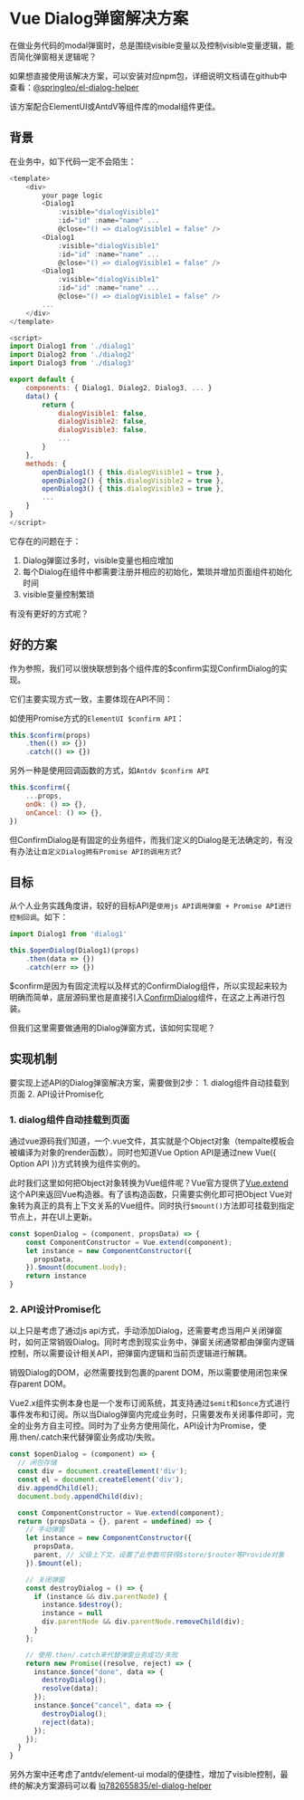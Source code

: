 # Vue Dialog弹窗解决方案

在做业务代码的modal弹窗时，总是围绕visible变量以及控制visible变量逻辑，能否简化弹窗相关逻辑呢？

如果想直接使用该解决方案，可以安装对应npm包，详细说明文档请在github中查看：[@springleo/el-dialog-helper](https://github.com/lq782655835/el-dialog-helper)

该方案配合ElementUI或AntdV等组件库的modal组件更佳。

## 背景

在业务中，如下代码一定不会陌生：

``` js
<template>
    <div>
        your page logic
        <Dialog1
            :visible="dialogVisible1"
            :id="id" :name="name" ...
            @close="() => dialogVisible1 = false" />
        <Dialog1
            :visible="dialogVisible1"
            :id="id" :name="name" ...
            @close="() => dialogVisible1 = false" />
        <Dialog1
            :visible="dialogVisible1"
            :id="id" :name="name" ...
            @close="() => dialogVisible1 = false" />
        ...
    </div>
</template>

<script>
import Dialog1 from './dialog1'
import Dialog2 from './dialog2'
import Dialog3 from './dialog3'

export default {
    components: { Dialog1, Dialog2, Dialog3, ... }
    data() {
        return {
            dialogVisible1: false,
            dialogVisible2: false,
            dialogVisible3: false,
            ...
        }
    },
    methods: {
        openDialog1() { this.dialogVisible1 = true },
        openDialog2() { this.dialogVisible2 = true },
        openDialog3() { this.dialogVisible3 = true },
        ...
    }
}
</script>
```

它存在的问题在于：

1. Dialog弹窗过多时，visible变量也相应增加
1. 每个Dialog在组件中都需要注册并相应的初始化，繁琐并增加页面组件初始化时间
1. visible变量控制繁琐

有没有更好的方式呢？

## 好的方案

作为参照，我们可以很快联想到各个组件库的$confirm实现ConfirmDialog的实现。

它们主要实现方式一致，主要体现在API不同：

如使用Promise方式的`ElementUI $confirm API`：

``` js
this.$confirm(props)
    .then(() => {})
    .catch(() => {})
```

另外一种是使用回调函数的方式，如`Antdv $confirm API`

``` js
this.$confirm({
    ...props,
    onOk: () => {},
    onCancel: () => {},
})
```

但ConfirmDialog是有固定的业务组件，而我们定义的Dialog是无法确定的，有没有办法让`自定义Dialog拥有Promise API的调用方式`?

## 目标

从个人业务实践角度讲，较好的目标API是`使用js API调用弹窗 + Promise API进行控制回调`。如下：

``` js
import Dialog1 from 'dialog1'

this.$openDialog(Dialog1)(props)
    .then(data => {})
    .catch(err => {})
```

$confirm是因为有固定流程以及样式的ConfirmDialog组件，所以实现起来较为明确而简单，底层源码里也是直接引入[ConfirmDialog](https://github.com/vueComponent/ant-design-vue/blob/master/components/modal/confirm.js)组件，在这之上再进行包装。

但我们这里需要做通用的Dialog弹窗方式，该如何实现呢？

## 实现机制

要实现上述API的Dialog弹窗解决方案，需要做到2步： 1. dialog组件自动挂载到页面 2. API设计Promise化

### 1. dialog组件自动挂载到页面

通过vue源码我们知道，一个.vue文件，其实就是个Object对象（tempalte模板会被编译为对象的render函数）。同时也知道Vue Option API是通过new Vue({ Option API })方式转换为组件实例的。

此时我们这里如何把Object对象转换为Vue组件呢？Vue官方提供了[Vue.extend](https://cn.vuejs.org/v2/api/#Vue-extend)这个API来返回Vue构造器。有了该构造函数，只需要实例化即可把Object Vue对象转为真正的具有上下文关系的Vue组件。同时执行`$mount()`方法即可挂载到指定节点上，并在UI上更新。

``` js
const $openDialog = (component, propsData) => {
    const ComponentConstructor = Vue.extend(component);
    let instance = new ComponentConstructor({
      propsData,
    }).$mount(document.body);
    return instance
}
```

### 2. API设计Promise化

以上只是考虑了通过js api方式，手动添加Dialog，还需要考虑当用户关闭弹窗时，如何正常销毁Dialog。同时考虑到现实业务中，弹窗关闭通常都由弹窗内逻辑控制，所以需要设计相关API，把弹窗内逻辑和当前页逻辑进行解耦。

销毁Dialog的DOM，必然需要找到包裹的parent DOM，所以需要使用闭包来保存parent DOM。

Vue2.x组件实例本身也是一个发布订阅系统，其支持通过`$emit`和`$once`方式进行事件发布和订阅。所以当Dialog弹窗内完成业务时，只需要发布关闭事件即可，完全的业务方自主可控。同时为了业务方使用简化，API设计为Promise，使用.then/.catch来代替弹窗业务成功/失败。

``` js
const $openDialog = (component) => {
  // 闭包存储
  const div = document.createElement('div');
  const el = document.createElement('div');
  div.appendChild(el);
  document.body.appendChild(div);

  const ComponentConstructor = Vue.extend(component);
  return (propsData = {}, parent = undefined) => {
    // 手动弹窗
    let instance = new ComponentConstructor({
      propsData,
      parent, // 父级上下文，设置了此参数可获得$store/$router等Provide对象
    }).$mount(el);

    // 关闭弹窗
    const destroyDialog = () => {
      if (instance && div.parentNode) {
        instance.$destroy();
        instance = null
        div.parentNode && div.parentNode.removeChild(div);
      }
    };

    // 使用.then/.catch来代替弹窗业务成功/失败
    return new Promise((resolve, reject) => {
      instance.$once("done", data => {
        destroyDialog();
        resolve(data);
      });
      instance.$once("cancel", data => {
        destroyDialog();
        reject(data);
      });
    });
  }
}
```

另外方案中还考虑了antdv/element-ui modal的便捷性，增加了visible控制，最终的解决方案源码可以看 [lq782655835/el-dialog-helper](https://github.com/lq782655835/el-dialog-helper)
